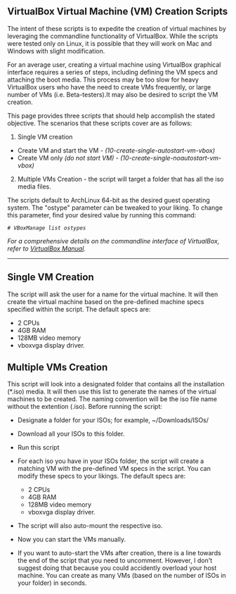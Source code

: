 ## VirtualBox Virtual Machine (VM) Creation Scripts

The intent of these scripts is to expedite the creation of virtual machines by leveraging the commandline functionality of VirtualBox. While the scripts were tested only on Linux, it is possible that they will work on Mac and Windows with slight modification.

For an average user, creating a virtual machine using VirtualBox graphical interface requires a series of steps, including defining the VM specs and attaching the boot media. This process may be too slow for heavy VirtualBox users who have the need to create VMs frequently, or large number of VMs (i.e. Beta-testers).It may also be desired to script the VM creation.

This page provides three scripts that should help accomplish the stated objective. The scenarios that these scripts cover are as follows:
1. Single VM creation
  * Create VM and start the VM - *(10-create-single-autostart-vm-vbox)*
  * Create VM only *(do not start VM)* - *(10-create-single-noautostart-vm-vbox)*
2.  Multiple VMs Creation - the script will target a folder that has all the iso media files.

The scripts default to ArchLinux 64-bit as the desired guest operating system. The "ostype" parameter can be tweaked to your liking. To change this parameter, find your desired value by running this command:

_`# VBoxManage list ostypes`_

*For a comprehensive details on the commandline interface of VirtualBox, refer to [VirtualBox Manual](https://www.virtualbox.org/manual/ch08.html#vboxmanage-createvm).*

___

## Single VM Creation
The script will ask the user for a name for the virtual machine. It will then create the virtual machine based on the pre-defined machine specs specified within the script. The default specs are:
- 2 CPUs
- 4GB RAM
- 128MB video memory
- vboxvga display driver.

## Multiple VMs Creation

This script will look into a designated folder that contains all the installation (*.iso) media. It will then use this list to generate the names of the virtual machines to be created. The naming convention will be the iso file name without the extention (.iso). Before running the script:

- Designate a folder for your ISOs; for example, ~/Downloads/ISOs/
- Download all your ISOs to this folder.
- Run this script
- For each iso you have in your ISOs folder, the script will create a matching VM with the pre-defined VM specs in the script. You can modify these specs to your likings.
The default specs are:
   - 2 CPUs
   - 4GB RAM
   - 128MB video memory
   - vboxvga display driver.

- The script will also auto-mount the respective iso.
- Now you can start the VMs manually.
- If you want to auto-start the VMs after creation, there is a line towards the end of the script that you need
to uncomment. However, I don't suggest doing that because you could accidently overload your host machine.
 You can create as many VMs (based on the number of ISOs in your folder) in seconds.
